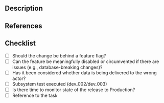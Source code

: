 <!--- 🙏 Thank you for your submission, we really appreciate it. Like many open source projects, we ask that you sign our [Contributor License Agreement](https://cla-assistant.io/Energinet-DataHub/geh-aggregations) before we can accept your contribution. --->

<!-- TITLE

Prefix with one of these:
- feat: A new feature including tests
- fix: A bug fix, this can also add test to cover the bug
- docs: Changes in documentation
- style: Style changes, formatting
- refac: Refactoring
- perf: Performance improvements
- test: Add missing tests
- build: Changes to the build process
- chore: updating dependencies

Read more at https://github.com/Mech0z/GitHubGuidelines

-->

## Description

## References

## Checklist
- [ ] Should the change be behind a feature flag?
- [ ] Can the feature be meaningfully disabled or circumvented if there are issues (e.g., database-breaking changes)?
- [ ] Has it been considered whether data is being delivered to the wrong actor?
- [ ] Subsystem test executed (dev_002/dev_003)
- [ ] Is there time to monitor state of the release to Production?
- [ ] Reference to the task